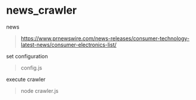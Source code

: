 # news_crawler
news
> https://www.prnewswire.com/news-releases/consumer-technology-latest-news/consumer-electronics-list/

set configuration
> config.js

execute crawler
> node crawler.js